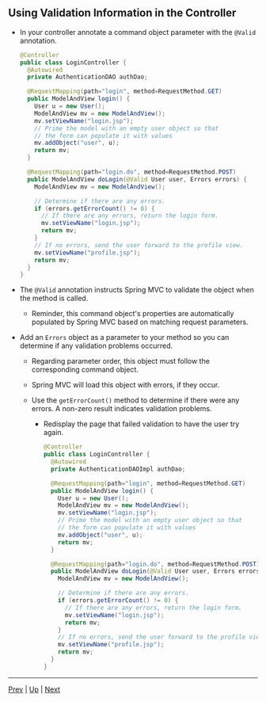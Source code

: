 ## Using Validation Information in the Controller

* In your controller annotate a command object parameter with the `@Valid` annotation.

  ```java
  @Controller
  public class LoginController {
    @Autowired
    private AuthenticationDAO authDao;

    @RequestMapping(path="login", method=RequestMethod.GET)
    public ModelAndView login() {
      User u = new User();
      ModelAndView mv = new ModelAndView();
      mv.setViewName("login.jsp");
      // Prime the model with an empty user object so that
      // the form can populate it with values
      mv.addObject("user", u);
      return mv;
    }

    @RequestMapping(path="login.do", method=RequestMethod.POST)
    public ModelAndView doLogin(@Valid User user, Errors errors) {
      ModelAndView mv = new ModelAndView();

      // Determine if there are any errors.
      if (errors.getErrorCount() != 0) {
        // If there are any errors, return the login form.
        mv.setViewName("login.jsp");
        return mv;
      }
      // If no errors, send the user forward to the profile view.
      mv.setViewName("profile.jsp");
      return mv;
    }
  }
  ```

* The `@Valid` annotation instructs Spring MVC to validate the object when the method is called.

  * Reminder, this command object's properties are automatically populated by Spring MVC based on matching request parameters.

* Add an `Errors` object as a parameter to your method so you can determine if any validation problems occurred.

  * Regarding parameter order, this object must follow the corresponding command object.

  * Spring MVC will load this object with errors, if they occur.

  * Use the `getErrorCount()` method to determine if there were any errors. A non-zero result indicates validation problems.

    * Redisplay the page that failed validation to have the user try again.

      ```java
      @Controller
      public class LoginController {
        @Autowired
        private AuthenticationDAOImpl authDao;

        @RequestMapping(path="login", method=RequestMethod.GET)
        public ModelAndView login() {
          User u = new User();
          ModelAndView mv = new ModelAndView();
          mv.setViewName("login.jsp");
          // Prime the model with an empty user object so that
          // the form can populate it with values
          mv.addObject("user", u);
          return mv;
        }

        @RequestMapping(path="login.do", method=RequestMethod.POST)
        public ModelAndView doLogin(@Valid User user, Errors errors) {
          ModelAndView mv = new ModelAndView();

          // Determine if there are any errors.
          if (errors.getErrorCount() != 0) {
            // If there are any errors, return the login form.
            mv.setViewName("login.jsp");
            return mv;
          }
          // If no errors, send the user forward to the profile view.
          mv.setViewName("profile.jsp");
          return mv;
        }
      }
      ```

<hr>

[Prev](annotations.md) | [Up](../README.md) | [Next](validator.md)
